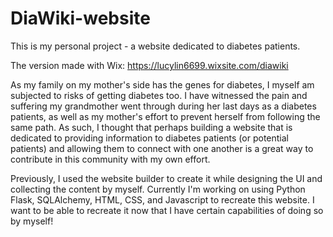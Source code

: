 # DiaWiki-website
This is my personal project - a website dedicated to diabetes patients.

The version made with Wix: https://lucylin6699.wixsite.com/diawiki

As my family on my mother's side has the genes for diabetes, I myself am subjected to risks of getting diabetes too. I have witnessed the pain and suffering my grandmother went through during her last days as a diabetes patients, as well as my mother's effort to prevent herself from following the same path. As such, I thought that perhaps building a website that is dedicated to providing information to diabetes patients (or potential patients) and allowing them to connect with one another is a great way to contribute in this community with my own effort. 

Previously, I used the website builder to create it while designing the UI and collecting the content by myself. Currently I'm working on using Python Flask, SQLAlchemy, HTML, CSS, and Javascript to recreate this website. I want to be able to recreate it now that I have certain capabilities of doing so by myself!